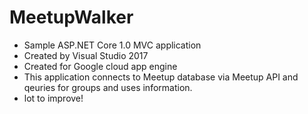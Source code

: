 # MeetupWalker
- Sample ASP.NET Core 1.0 MVC application
- Created by Visual Studio 2017
- Created for Google cloud app engine
- This application connects to Meetup database via Meetup API and qeuries for groups and uses information.
- lot to improve!
